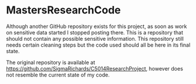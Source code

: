 # MastersResearchCode
Although another GitHub repository exists for this project, as soon as work on sensitive data started I stopped posting there. This is a repository that should not contain any possible sensitive information. This repository still needs certain cleaning steps but the code used should all be here in its final state.

The original repository is available at https://github.com/SigmaRichards/C5014ResearchProject, however does not resemble the current state of my code.
